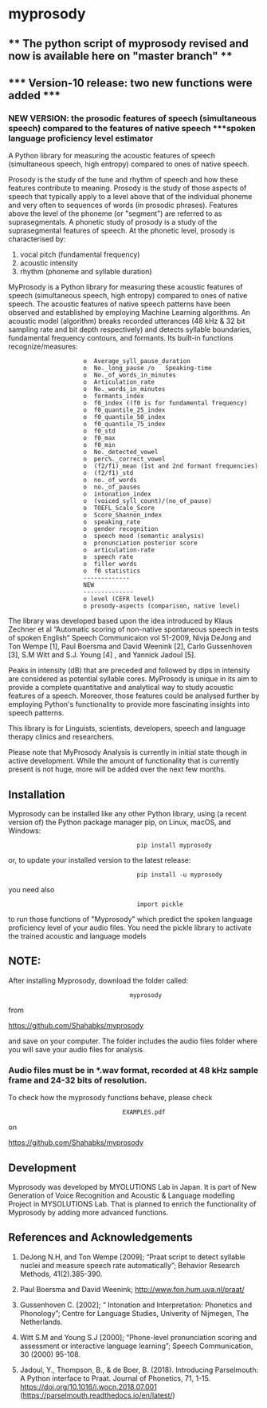 # myprosody
## **  The python script of myprosody revised and now is available here on "master branch" **
## *** Version-10 release: two new functions were added ***
### NEW VERSION: the prosodic features of speech (simultaneous speech) compared to the features of native speech ***spoken language proficiency level estimator

A Python library for measuring the acoustic features of speech (simultaneous speech, high entropy) compared to ones of native speech.

Prosody is the study of the tune and rhythm of speech and how these features contribute to meaning. Prosody is the study of those aspects of speech that typically apply to a level above that of the individual phoneme and very often to sequences of words (in prosodic phrases). Features above the level of the phoneme (or "segment") are referred to as suprasegmentals. 
A phonetic study of prosody is a study of the suprasegmental features of speech. At the phonetic level, prosody is characterised by: 

1.	vocal pitch (fundamental frequency)
2.	acoustic intensity
3.	rhythm (phoneme and syllable duration)

MyProsody is a Python library for measuring these acoustic features of speech (simultaneous speech, high entropy) compared to ones of native speech. The acoustic features of native speech patterns have been observed and established by employing Machine Learning algorithms. An acoustic model (algorithm) breaks recorded utterances (48 kHz & 32 bit sampling rate and bit depth respectively) and detects syllable boundaries, fundamental frequency contours, and formants. Its built-in functions recognize/measures:

                         o	Average_syll_pause_duration 
                         o	No._long_pause /o	Speaking-time 
                         o	No._of_words_in_minutes
                         o	Articulation_rate
                         o	No._words_in_minutes
                         o	formants_index
                         o	f0_index ((f0 is for fundamental frequency)
                         o	f0_quantile_25_index 
                         o	f0_quantile_50_index 
                         o	f0_quantile_75_index 
                         o	f0_std 
                         o	f0_max 
                         o	f0_min 
                         o	No._detected_vowel 
                         o	perc%._correct_vowel
                         o	(f2/f1)_mean (1st and 2nd formant frequencies)
                         o	(f2/f1)_std
                         o	no._of_words
                         o	no._of_pauses
                         o	intonation_index 
                         o	(voiced_syll_count)/(no_of_pause)
                         o	TOEFL_Scale_Score 
                         o	Score_Shannon_index
                         o	speaking_rate
                         o	gender recognition
                         o	speech mood (semantic analysis)
                         o	pronunciation posterior score
                         o	articulation-rate 
                         o	speech rate 
                         o	filler words
                         o	f0 statistics
                         -------------
                         NEW
                         --------------
                         o level (CEFR level)
                         o prosody-aspects (comparison, native level)

The library was developed based upon the idea introduced by Klaus Zechner et al “Automatic scoring of non-native spontaneous speech in tests of spoken English” Speech Communicaion vol 51-2009, Nivja DeJong and Ton Wempe [1], Paul Boersma and David Weenink [2], Carlo Gussenhoven [3], S.M Witt and S.J. Young [4] , and Yannick Jadoul [5].

Peaks in intensity (dB) that are preceded and followed by dips in intensity are considered as potential syllable cores. 
MyProsody is unique in its aim to provide a complete quantitative and analytical way to study acoustic features of a speech. Moreover, those features could be analysed further by employing Python's functionality to provide more fascinating insights into speech patterns. 

This library is for Linguists, scientists, developers, speech and language therapy clinics and researchers.  

Please note that MyProsody Analysis is currently in initial state though in active development. While the amount of functionality that is currently present is not huge, more will be added over the next few months.


## Installation

Myprosody can be installed like any other Python library, using (a recent version of) the Python package manager pip, on Linux, macOS, and Windows:

                                        pip install myprosody

or, to update your installed version to the latest release:

                                        pip install -u myprosody

you need also 

                                        import pickle
                                        
to run those functions of "Myprosody" which predict the spoken language proficiency level of your audio files. You need the pickle library to activate the trained acoustic and language models

## NOTE: 

After installing Myprosody, download the folder called:  

                                      myprosody

                                  
from

   https://github.com/Shahabks/myprosody

and save on your computer. The folder includes the audio files folder where you will save your audio files 
for analysis.

### Audio files must be in *.wav format, recorded at 48 kHz sample frame and 24-32 bits of resolution.

To check how the myprosody functions behave, please check 

                                    EXAMPLES.pdf
                                    
on

  https://github.com/Shahabks/myprosody

## Development

Myprosody was developed by MYOLUTIONS Lab in Japan. It is part of New Generation of Voice Recognition and Acoustic & Language modelling Project in MYSOLUTIONS Lab. That is planned to enrich the functionality of Myprosody by adding more advanced functions. 

## References and Acknowledgements

1.	DeJong N.H, and Ton Wempe [2009]; “Praat script to detect syllable nuclei and measure speech rate automatically”; Behavior Research Methods, 41(2).385-390.

2.	 Paul Boersma and David Weenink;  http://www.fon.hum.uva.nl/praat/

3.	Gussenhoven C. [2002]; “ Intonation and Interpretation: Phonetics and Phonology”; Centre for Language Studies, Univerity of Nijmegen, The Netherlands.  

4.	Witt S.M and Young S.J [2000]; “Phone-level pronunciation scoring and assessment or interactive language learning”; Speech Communication, 30 (2000) 95-108.

5.	Jadoul, Y., Thompson, B., & de Boer, B. (2018). Introducing Parselmouth: A Python interface to Praat. Journal of Phonetics, 71, 1-15. https://doi.org/10.1016/j.wocn.2018.07.001 (https://parselmouth.readthedocs.io/en/latest/)
